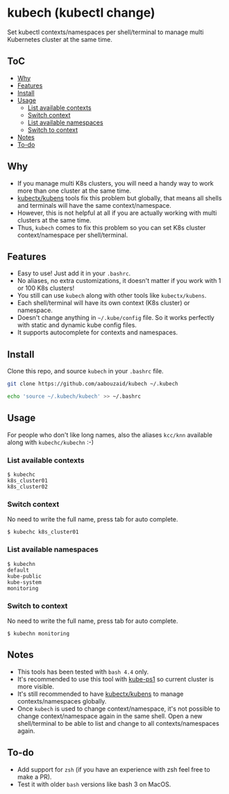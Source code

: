 <!-- omit in toc -->
# kubech (kubectl change)
Set kubectl contexts/namespaces per shell/terminal to manage multi Kubernetes cluster at the same time.

<!-- omit in toc -->
## ToC
- [Why](#why)
- [Features](#features)
- [Install](#install)
- [Usage](#usage)
  - [List available contexts](#list-available-contexts)
  - [Switch context](#switch-context)
  - [List available namespaces](#list-available-namespaces)
  - [Switch to context](#switch-to-context)
- [Notes](#notes)
- [To-do](#to-do)

## Why
- If you manage multi K8s clusters, you will need a handy way to work more than one cluster at the same time.
- [kubectx/kubens](https://github.com/ahmetb/kubectx) tools fix this problem but globally, that means all shells and terminals will have the same context/namespace.
- However, this is not helpful at all if you are actually working with multi clusters at the same time.
- Thus, `kubech` comes to fix this problem so you can set K8s cluster context/namespace per shell/terminal.

## Features
- Easy to use! Just add it in your `.bashrc`.
- No aliases, no extra customizations, it doesn't matter if you work with 1 or 100 K8s clusters!
- You still can use `kubech` along with other tools like `kubectx/kubens`.
- Each shell/terminal will have its own context (K8s cluster) or namespace.
- Doesn't change anything in `~/.kube/config` file. So it works perfectly with static and dynamic kube config files.
- It supports autocomplete for contexts and namespaces.

## Install
Clone this repo, and source `kubech` in your `.bashrc` file.

```bash
git clone https://github.com/aabouzaid/kubech ~/.kubech

echo 'source ~/.kubech/kubech' >> ~/.bashrc
```

## Usage
For people who don't like long names, also the aliases `kcc/knn` available along with `kubechc/kubechn` :-)

### List available contexts
```
$ kubechc
k8s_cluster01
k8s_cluster02
```

### Switch context
No need to write the full name, press tab for auto complete.
```
$ kubechc k8s_cluster01
```

### List available namespaces
```
$ kubechn
default
kube-public
kube-system
monitoring
```

### Switch to context
No need to write the full name, press tab for auto complete.
```
$ kubechn monitoring
```

## Notes
- This tools has been tested with `bash 4.4` only.
- It's recommended to use this tool with [kube-ps1](https://github.com/jonmosco/kube-ps1) so current cluster is more visible.
- It's still recommended to have [kubectx/kubens](https://github.com/ahmetb/kubectx) to manage contexts/namespaces globally.
- Once `kubech` is used to change context/namespace, it's not possible to change context/namespace again in the same shell. Open a new shell/terminal to be able to list and change to all contexts/namespaces again.

## To-do
- Add support for `zsh` (if you have an experience with zsh feel free to make a PR).
- Test it with older `bash` versions like bash 3 on MacOS.